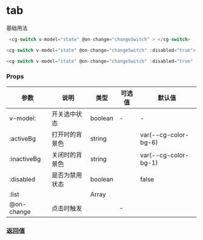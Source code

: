 # tab 

基础用法
```javascript
 <cg-switch v-model="state" @on-change="changeSwitch" > </cg-switch>

```
```javascript
<cg-switch v-model="state" @on-change="changeSwitch" :disabled="true"> </cg-switch>

```
```javascript
<cg-switch v-model="state" @on-change="changeSwitch" :disabled="true" :activeBg="'var(--cg-color-bg-3)'" :inactiveBg="'var(--cg-color-bg-4)'"> </cg-switch>


```
### Props

| 参数      | 说明                                          | 类型          | 可选值  | 默认值                    |
| --------  | ---------------------------------------------| ------------ | ------- | ------------------------ |
| v-model:  |   开关选中状态                                 | boolean       | -       | -                      |
| :activeBg  |   打开时的背景色                               | string        |         | var(--cg-color-bg-6)                       |
| :inactiveBg|   关闭时的背景色                               | string        |         |  var(--cg-color-bg-1)  |
| :disabled  |   是否为禁用状态                               | boolean       |         |  false                 |
| :list     |                                              | Array        |          |                        |
| @on-change| 点击时触发                                     |              | -        |                       |



### 返回值

